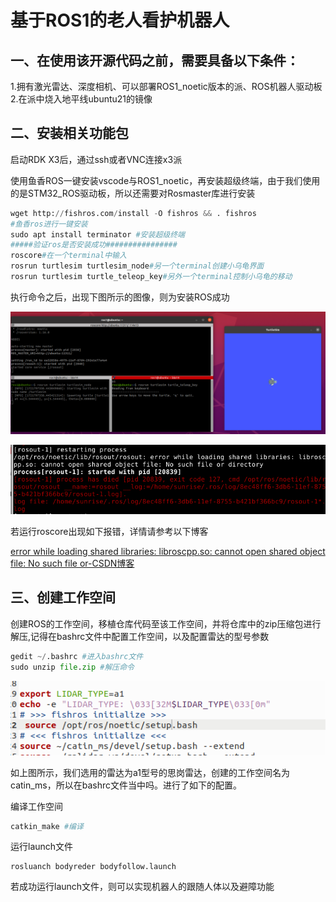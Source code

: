 

# 基于ROS1的老人看护机器人

## 一、在使用该开源代码之前，需要具备以下条件：

1.拥有激光雷达、深度相机、可以部署ROS1_noetic版本的派、ROS机器人驱动板
2.在派中烧入地平线ubuntu21的镜像

## 二、安装相关功能包

启动RDK X3后，通过ssh或者VNC连接x3派

使用鱼香ROS一键安装vscode与ROS1_noetic，再安装超级终端，由于我们使用的是STM32_ROS驱动板，所以还需要对Rosmaster库进行安装

```python
wget http://fishros.com/install -O fishros && . fishros 
#鱼香ros进行一键安装
sudo apt install terminator #安装超级终端
#####验证ros是否安装成功################
roscore#在一个terminal中输入
rosrun turtlesim turtlesim_node#另一个terminal创建小乌龟界面
rosrun turtlesim turtle_teleop_key#另外一个terminal控制小乌龟的移动
```

执行命令之后，出现下图所示的图像，则为安装ROS成功

![image](1.png)



![image](2.png)



若运行roscore出现如下报错，详情请参考以下博客

[error while loading shared libraries: libroscpp.so: cannot open shared object file: No such file or-CSDN博客](https://blog.csdn.net/weixin_46639310/article/details/133024546?utm_medium=distribute.pc_relevant.none-task-blog-2~default~baidujs_baidulandingword~default-0-133024546-blog-106345777.235^v43^pc_blog_bottom_relevance_base3&spm=1001.2101.3001.4242.1&utm_relevant_index=1)



## 三、创建工作空间

创建ROS的工作空间，移植仓库代码至该工作空间，并将仓库中的zip压缩包进行解压,记得在bashrc文件中配置工作空间，以及配置雷达的型号参数

```python
gedit ~/.bashrc #进入bashrc文件
sudo unzip file.zip #解压命令
```
![image](3.png)

如上图所示，我们选用的雷达为a1型号的思岗雷达，创建的工作空间名为catin_ms，所以在bashrc文件当中吗。进行了如下的配置。



编译工作空间

```python
catkin_make #编译
```

运行launch文件

```
rosluanch bodyreder bodyfollow.launch
```

若成功运行launch文件，则可以实现机器人的跟随人体以及避障功能

